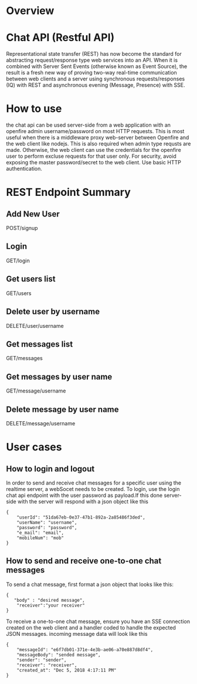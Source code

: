# Overview
# Chat API (Restful API)
Representational state transfer (REST) has now become the standard for abstracting request/response type web services into an API. When it is combined with Server Sent Events (otherwise known as Event Source), the result is a fresh new way of proving two-way real-time communication between web clients and a server using synchronous requests/responses (IQ) with REST and asynchronous evening (Message, Presence) with SSE.

# How to use
the chat api can be used server-side from a web application with an openfire admin username/password on most HTTP requests. This is most useful when there is a middleware proxy web-server between Openfire and the web client like nodejs. This is also required when admin type requsts are made. Otherwise, the web client can use the credentials for the openfire user to perform excluse requests for that user only. For security, avoid exposing the master password/secret to the web client. Use basic HTTP authentication.

# REST Endpoint Summary
## Add New User 
POST/signup

## Login
GET/login

## Get users list
GET/users

## Delete user by username
DELETE/user/username

## Get messages list
GET/messages

## Get messages by user name
GET/message/username

## Delete message by user name
DELETE/message/username


# User cases
## How to login and logout
In order to send and receive chat messages for a specific user using the realtime server, a webSocet needs to be created. To login, use the login chat api endpoint with the user password as payload.If this done server-side with the server will respond with a json object like this 
```
{
    "userId": "51da67eb-0e37-47b1-892a-2a85486f3ded",
    "userName": "username",
    "password": "password",
    "e_mail": "email",
    "mobileNum": "mob"
}
```


## How to send and receive one-to-one chat messages
 To send a chat message, first format a json object that looks like this:

```
{
   "body" : "desired message",
    "receiver":"your receiver"
}
```

To receive a one-to-one chat message, ensure you have an SSE connection created on the web client and a handler coded to handle the expected JSON messages. incoming message data will look like this

```
{
    "messageId": "e6f7db01-371e-4e3b-ae06-a70e887d8df4",
    "messageBody": "sended message",
    "sender": "sender",
    "receiver": "receiver",
    "created_at": "Dec 5, 2018 4:17:11 PM"
}
```

